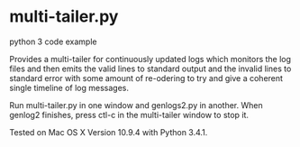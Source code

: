 multi-tailer.py
===============

python 3 code example

Provides a multi-tailer for continuously updated logs which monitors
the log files and then emits the valid lines to standard output and the
invalid lines to standard error with some amount of re-odering to try
and give a coherent single timeline of log messages.

Run multi-tailer.py in one window and genlogs2.py in another.
When genlog2 finishes, press ctl-c in the multi-tailer window to stop it.

Tested on Mac OS X Version 10.9.4 with Python 3.4.1.
